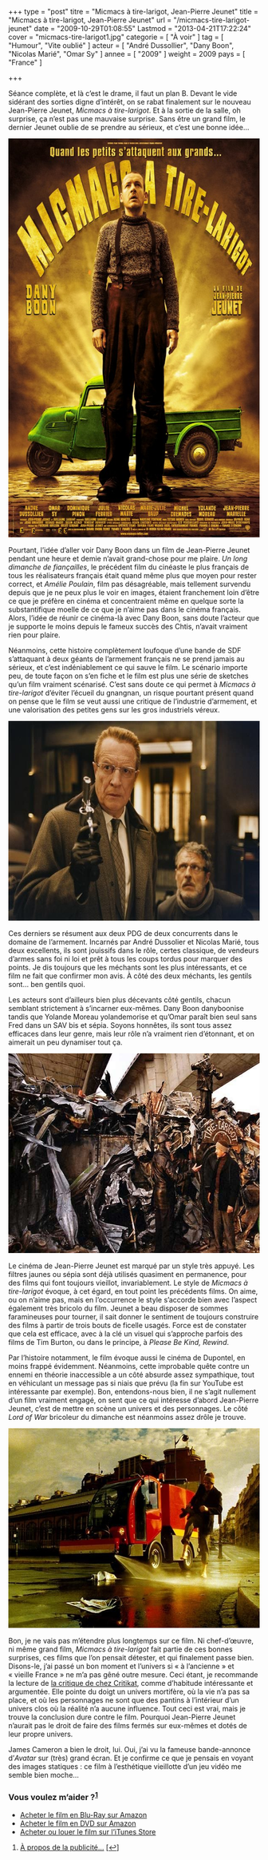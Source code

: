 +++
type = "post"
titre = "Micmacs à tire-larigot, Jean-Pierre Jeunet"
title = "Micmacs à tire-larigot, Jean-Pierre Jeunet"
url = "/micmacs-tire-larigot-jeunet"
date = "2009-10-29T01:08:55"
Lastmod = "2013-04-21T17:22:24"
cover = "micmacs-tire-larigot1.jpg"
categorie = [ "À voir" ]
tag = [ "Humour", "Vite oublié" ]
acteur = [ "André Dussollier", "Dany Boon", "Nicolas Marié", "Omar Sy" ]
annee = [ "2009" ]
weight = 2009
pays = [ "France" ]

+++

<p>Séance complète, et là c&rsquo;est le drame, il faut un plan B. Devant le vide sidérant des sorties digne d&rsquo;intérêt, on se rabat finalement sur le nouveau Jean-Pierre Jeunet, <em>Micmacs à tire-larigot</em>. Et à la sortie de la salle, oh surprise, ça n&rsquo;est pas une mauvaise surprise. Sans être un grand film, le dernier Jeunet oublie de se prendre au sérieux, et c&rsquo;est une bonne idée&#8230;</p>
<div style="text-align: center;"><a href="http://www.allocine.fr/film/fichefilm_gen_cfilm=132791.html"><img class="aligncenter" src="micmacs-a-tire-larigot-jeunet.jpg" border="0" alt="micmacs-a-tire-larigot-jeunet.jpg" width="600" height="799" /></a></div>
<p>Pourtant, l&rsquo;idée d&rsquo;aller voir Dany Boon dans un film de Jean-Pierre Jeunet pendant une heure et demie n&rsquo;avait grand-chose pour me plaire. <em>Un long dimanche de fiançailles</em>, le précédent film du cinéaste le plus français de tous les réalisateurs français était quand même plus que moyen pour rester correct, et <em>Amélie Poulain</em>, film pas désagréable, mais tellement survendu depuis que je ne peux plus le voir en images, étaient franchement loin d&rsquo;être ce que je préfère en cinéma et concentraient même en quelque sorte la substantifique moelle de ce que je n&rsquo;aime pas dans le cinéma français. Alors, l&rsquo;idée de réunir ce cinéma-là avec Dany Boon, sans doute l&rsquo;acteur que je supporte le moins depuis le fameux succès des Chtis, n&rsquo;avait vraiment rien pour plaire.</p>
<p>Néanmoins, cette histoire complètement loufoque d&rsquo;une bande de SDF s&rsquo;attaquant à deux géants de l&rsquo;armement français ne se prend jamais au sérieux, et c&rsquo;est indéniablement ce qui sauve le film. Le scénario importe peu, de toute façon on s&rsquo;en fiche et le film est plus une série de sketches qu&rsquo;un film vraiment scénarisé. C&rsquo;est sans doute ce qui permet à <em>Micmacs à tire-larigot</em> d&rsquo;éviter l&rsquo;écueil du gnangnan, un risque pourtant présent quand on pense que le film se veut aussi une critique de l&rsquo;industrie d&rsquo;armement, et une valorisation des petites gens sur les gros industriels véreux.</p>
<div style="text-align: center;"><img class="aligncenter" src="micmacs-jeunet.jpg" border="0" alt="micmacs-jeunet.jpg" width="600" height="400" /></div>
<p>Ces derniers se résument aux deux PDG de deux concurrents dans le domaine de l&rsquo;armement. Incarnés par André Dussolier et Nicolas Marié, tous deux excellents, ils sont jouissifs dans le rôle, certes classique, de vendeurs d&rsquo;armes sans foi ni loi et prêt à tous les coups tordus pour marquer des points. Je dis toujours que les méchants sont les plus intéressants, et ce film ne fait que confirmer mon avis. À côté des deux méchants, les gentils sont&#8230; ben gentils quoi.</p>
<p>Les acteurs sont d&rsquo;ailleurs bien plus décevants côté gentils, chacun semblant strictement à s&rsquo;incarner eux-mêmes. Dany Boon danyboonise tandis que Yolande Moreau yolandemorise et qu&rsquo;Omar paraît bien seul sans Fred dans un SAV bis et sépia. Soyons honnêtes, ils sont tous assez efficaces dans leur genre, mais leur rôle n&rsquo;a vraiment rien d&rsquo;étonnant, et on aimerait un peu dynamiser tout ça.</p>
<div style="text-align: center;"><img class="aligncenter" src="jeunet-micmacs.jpg" border="0" alt="jeunet-micmacs.jpg" width="600" height="400" /></div>
<p>Le cinéma de Jean-Pierre Jeunet est marqué par un style très appuyé. Les filtres jaunes ou sépia sont déjà utilisés quasiment en permanence, pour des films qui font toujours vieillot, invariablement. Le style de <em>Micmacs à tire-larigot</em> évoque, à cet égard, en tout point les précédents films. On aime, ou on n&rsquo;aime pas, mais en l&rsquo;occurrence le style s&rsquo;accorde bien avec l&rsquo;aspect également très bricolo du film. Jeunet a beau disposer de sommes faramineuses pour tourner, il sait donner le sentiment de toujours construire des films à partir de trois bouts de ficelle usagés. Force est de constater que cela est efficace, avec à la clé un visuel qui s&rsquo;approche parfois des films de Tim Burton, ou dans le principe, à <em>Please Be Kind, Rewind</em>.</p>
<p>Par l&rsquo;histoire notamment, le film évoque aussi le cinéma de Dupontel, en moins frappé évidemment. Néanmoins, cette improbable quête contre un ennemi en théorie inaccessible a un côté absurde assez sympathique, tout en véhiculant un message pas si niais que prévu (la fin sur YouTube est intéressante par exemple). Bon, entendons-nous bien, il ne s&rsquo;agit nullement d&rsquo;un film vraiment engagé, on sent que ce qui intéresse d&rsquo;abord Jean-Pierre Jeunet, c&rsquo;est de mettre en scène un univers et des personnages. Le côté <em>Lord of War</em> bricoleur du dimanche est néanmoins assez drôle je trouve.</p>
<div style="text-align: center;"><img class="aligncenter" src="micmacs-tire-larigot.jpg" border="0" alt="micmacs-tire-larigot.jpg" width="600" height="400" /></div>
<p>Bon, je ne vais pas m&rsquo;étendre plus longtemps sur ce film. Ni chef-d&rsquo;œuvre, ni même grand film, <em>Micmacs à tire-larigot</em> fait partie de ces bonnes surprises, ces films que l&rsquo;on pensait détester, et qui finalement passe bien. Disons-le, j&rsquo;ai passé un bon moment et l&rsquo;univers si &laquo;&nbsp;à l&rsquo;ancienne&nbsp;&raquo; et &laquo;&nbsp;vieille France&nbsp;&raquo; ne m&rsquo;a pas gêné outre mesure. Ceci étant, je recommande la lecture de <a href="http://www.critikat.com/Micmacs-a-tire-larigot.html">la critique de chez Critikat</a>, comme d&rsquo;habitude intéressante et argumentée. Elle pointe du doigt un univers mortifère, où la vie n&rsquo;a pas sa place, et où les personnages ne sont que des pantins à l&rsquo;intérieur d&rsquo;un univers clos où la réalité n&rsquo;a aucune influence. Tout ceci est vrai, mais je trouve la conclusion dure contre le film. Pourquoi Jean-Pierre Jeunet n&rsquo;aurait pas le droit de faire des films fermés sur eux-mêmes et dotés de leur propre univers.</p>
<p>James Cameron a bien le droit, lui. Oui, j&rsquo;ai vu la fameuse bande-annonce d&rsquo;<em>Avatar</em> sur (très) grand écran. Et je confirme ce que je pensais en voyant des images statiques : ce film à l&rsquo;esthétique vieillotte d&rsquo;un jeu vidéo me semble bien moche&#8230;</p>
<div class="amazon">
<h3>Vous voulez m&rsquo;aider ?<sup><a href="#footnote_0_1995" id="identifier_0_1995" class="footnote-link footnote-identifier-link" title="&Agrave; propos de la publicit&eacute;&hellip;">1</a></sup></h3>
<ul>
<li><a href="http://www.amazon.fr/gp/product/B002VBXRE2/ref=as_li_ss_tl?ie=UTF8&tag=leblogdenic07-21&linkCode=as2&camp=1642&creative=19458&creativeASIN=B002VBXRE2">Acheter le film en Blu-Ray sur Amazon</a></li>
<li><a href="http://www.amazon.fr/gp/product/B002VBXRDI/ref=as_li_ss_tl?ie=UTF8&tag=leblogdenic07-21&linkCode=as2&camp=1642&creative=19458&creativeASIN=B002VBXRDI">Acheter le film en DVD sur Amazon</a></li>
<li><a href="https://itunes.apple.com/fr/movie/micmacs-a-tire-larigot/id363995941">Acheter ou louer le film sur l&rsquo;iTunes Store</a></li>
</ul>
</div>
<ol class="footnotes"><li id="footnote_0_1995" class="footnote"><a href="/soutien/">À propos de la publicité…</a> [<a href="#identifier_0_1995" class="footnote-link footnote-back-link">&#8617;</a>]</li></ol>
